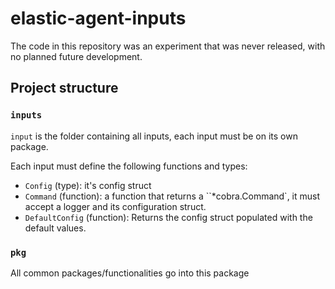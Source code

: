 # elastic-agent-inputs

The code in this repository was an experiment that was never released, with no planned future development.

## Project structure

### `inputs`
`input` is the folder containing all inputs, each input must be on its
own package.

Each input must define the following functions and types:
 - `Config` (type): it's config struct
 - `Command` (function): a function that returns a ``*cobra.Command`,
   it must accept a logger and its configuration struct.
 - `DefaultConfig` (function): Returns the config struct populated
   with the default values.

### `pkg`
All common packages/functionalities go into this package
